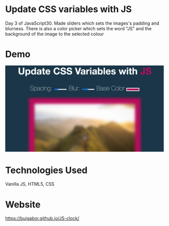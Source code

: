 # Update CSS variables with JS

Day 3 of JavaScript30. Made sliders which sets the images's padding and blurness. There is also a color picker which sets the word "JS" and the background of the image to the selected colour

# Demo

<img src="./images/Demo.png">

# Technologies Used

Vanilla JS, HTML5, CSS

# Website

https://buigabor.github.io/JS-clock/

